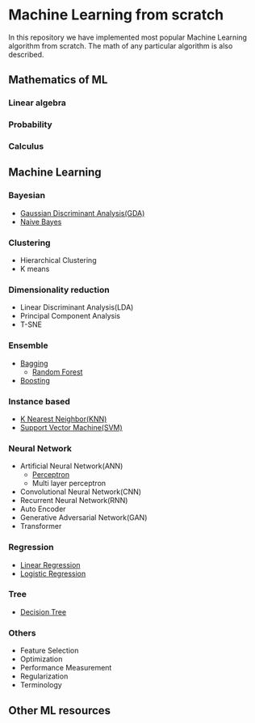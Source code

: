 # Machine Learning from scratch
In this repository we have implemented most popular Machine Learning algorithm from scratch.
The math of any particular algorithm is also described.

##  Mathematics of ML
### Linear algebra

### Probability

### Calculus

## Machine Learning

### Bayesian
- [Gaussian Discriminant Analysis(GDA)](machine_learning/bayesian/gaussian_discriminative_analysis)
- [Naive Bayes](machine_learning/bayesian/naive_bayes)
### Clustering
- Hierarchical Clustering
- K means
### Dimensionality reduction
- Linear Discriminant Analysis(LDA)
- Principal Component Analysis
- T-SNE
### Ensemble
- [Bagging](machine_learning/ensemble/bagging)
  - [Random Forest](machine_learning/ensemble/bagging/random_forest)
- [Boosting](machine_learning/ensemble/boosting)
### Instance based
- [K Nearest Neighbor(KNN)](machine_learning/instance_based/knn)
- [Support Vector Machine(SVM)](machine_learning/instance_based/svm)
### Neural Network
- Artificial Neural Network(ANN)
  - [Perceptron](machine_learning/neural_network/ann/perceptron)
  - Multi layer perceptron
- Convolutional Neural Network(CNN)
- Recurrent Neural Network(RNN)
- Auto Encoder
- Generative Adversarial Network(GAN)
- Transformer
### Regression
- [Linear Regression](machine_learning/regression/linear_regression)
- [Logistic Regression](machine_learning/regression/logistic_regression)
### Tree
- [Decision Tree](machine_learning/tree/decision_tree)
### Others
- Feature Selection
- Optimization
- Performance Measurement
- Regularization
- Terminology


## Other ML resources
